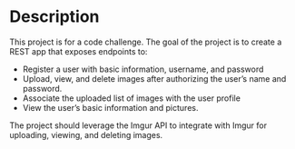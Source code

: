 # Description

This project is for a code challenge. The goal of the project is to create a REST app that exposes endpoints to:

- Register a user with basic information, username, and password
- Upload, view, and delete images after authorizing the user’s name and password.
- Associate the uploaded list of images with the user profile
- View the user’s basic information and pictures.

The project should leverage the Imgur API to integrate with Imgur for uploading, viewing, and deleting images.
